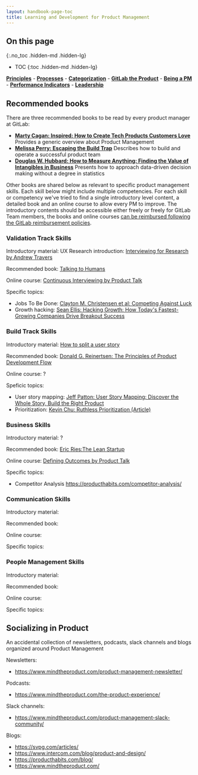```yaml
---
layout: handbook-page-toc
title: Learning and Development for Product Management
---
```


## On this page

{:.no_toc .hidden-md .hidden-lg}

- TOC
{:toc .hidden-md .hidden-lg}

[**Principles**](/handbook/product/product-principles/) - [**Processes**](/handbook/product/product-processes/) - [**Categorization**](/handbook/product/categories/) - [**GitLab the Product**](/handbook/product/gitlab-the-product) - [**Being a PM**](/handbook/product/product-manager-role) - [**Performance Indicators**](/handbook/product/performance-indicators/) - [**Leadership**](/handbook/product/product-leadership/)

## Recommended books

There are three recommended books to be read by every product manager at GitLab:

- **[Marty Cagan: Inspired: How to Create Tech Products Customers Love](https://www.amazon.com/INSPIRED-Create-Tech-Products-Customers-ebook/dp/B077NRB36N)** Provides a generic overview about Product Management
- **[Melissa Perry: Escaping the Build Trap](https://www.amazon.com/Escaping-Build-Trap-Effective-Management/dp/149197379X/)** Describes how to build and operate a successful product team
- **[Douglas W. Hubbard: How to Measure Anything: Finding the Value of Intangibles in Business](https://www.amazon.com/How-Measure-Anything-Intangibles-Business-ebook/dp/B00INUYS2U)** Presents how to approach data-driven decision making without a degree in statistics

Other books are shared below as relevant to specific product management skills. Each skill below  might include multiple competencies. For each skill or competency we've tried to find a single introductory level content, a detailed book and an online course to allow every PM to improve. The introductory contents should be accessible either freely or freely for GitLab Team members, the books and online courses [can be reimbursed following the GitLab reimbursement policies](https://about.gitlab.com/handbook/finance/expenses/#work-related-online-courses-and-professional-development-certifications).

### Validation Track Skills

Introductory material: UX Research introduction: [Interviewing for Research by Andrew Travers](https://trvrs.co/book/)

Recommended book: [Talking to Humans](https://www.amazon.co.uk/Talking-Humans-Success-understanding-customers-ebook/dp/B00NSUEUL4)

Online course: [Continuous Interviewing by Product Talk](https://learn.producttalk.org/p/continuous-interviewing)

Specific topics:

- Jobs To Be Done: [Clayton M. Christensen et al: Competing Against Luck](https://www.amazon.com/Competing-Against-Luck-Innovation-Customer-ebook/dp/B01BBPZIHM/)
- Growth hacking: [Sean Ellis: Hacking Growth: How Today's Fastest-Growing Companies Drive Breakout Success](https://www.amazon.com/Hacking-Growth-Fastest-Growing-Companies-Breakout/dp/045149721X)

### Build Track Skills

Introductory material: [How to split a user story](https://agileforall.com/how-to-split-a-user-story/)

Recommended book: [Donald G. Reinertsen: The Principles of Product Development Flow](https://www.amazon.com/Principles-Product-Development-Flow-Generation/dp/1935401009)

Online course: ?

Speficic topics:

- User story mapping: [Jeff Patton: User Story Mapping: Discover the Whole Story, Build the Right Product](https://www.amazon.com/User-Story-Mapping-Discover-Product/dp/1491904909)
- Prioritization: [Kevin Chu: Ruthless Prioritization (Article)](https://blackboxofpm.com/ruthless-prioritization-e4256e3520a9) 

### Business Skills

Introductory material: ?

Recommended book: [Eric Ries:The Lean Startup](https://www.amazon.com/Lean-Startup-Entrepreneurs-Continuous-Innovation/dp/0307887898)

Online course: [Defining Outcomes by Product Talk](https://learn.producttalk.org/p/defining-outcomes)

Specific topics:

- Competitor Analysis https://producthabits.com/competitor-analysis/

### Communication Skills

Introductory material: 

Recommended book: 

Online course:

Specific topics:

### People Management Skills

Introductory material: 

Recommended book: 

Online course:

Specific topics:

## Socializing in Product


An accidental collection of newsletters, podcasts, slack channels and blogs organized around Product Management

Newsletters:

- https://www.mindtheproduct.com/product-management-newsletter/

Podcasts:

- https://www.mindtheproduct.com/the-product-experience/

Slack channels:

- https://www.mindtheproduct.com/product-management-slack-community/

Blogs:
- https://svpg.com/articles/
- https://www.intercom.com/blog/product-and-design/
- https://producthabits.com/blog/
- https://www.mindtheproduct.com/